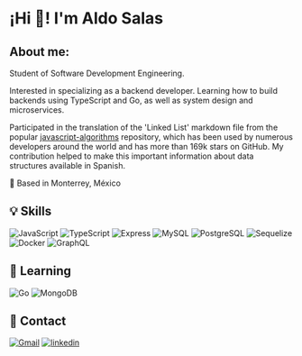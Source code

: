 # ¡Hi 👋! I'm Aldo Salas

## About me:

Student of Software Development Engineering.

Interested in specializing as a backend developer. Learning how to build backends using TypeScript and Go, as well as system design and microservices.

Participated in the translation of the 'Linked List' markdown file from the popular [javascript-algorithms](https://github.com/trekhleb/javascript-algorithms/blob/master/src/data-structures/linked-list/README.es-ES.md) repository, which has been used by numerous developers around the world and has more than 169k stars on GitHub. My contribution helped to make this important information about data structures available in Spanish.

📍 Based in Monterrey, México

## 💡 Skills
![JavaScript](https://img.shields.io/badge/JavaScript-F7DF1E.svg?style=for-the-badge&logo=JavaScript&logoColor=black)
![TypeScript](https://img.shields.io/badge/TypeScript-007ACC?style=for-the-badge&logo=typescript&logoColor=white)
![Express](https://img.shields.io/badge/Express-000000.svg?style=for-the-badge&logo=Express&logoColor=white)
![MySQL](https://img.shields.io/badge/MySQL-4479A1.svg?style=for-the-badge&logo=MySQL&logoColor=white)
![PostgreSQL](https://img.shields.io/badge/PostgreSQL-4169E1.svg?style=for-the-badge&logo=PostgreSQL&logoColor=white)
![Sequelize](https://img.shields.io/badge/Sequelize-52B0E7.svg?style=for-the-badge&logo=Sequelize&logoColor=white)
![Docker](https://img.shields.io/badge/Docker-2CA5E0?style=for-the-badge&logo=docker&logoColor=white)
![GraphQL](https://img.shields.io/badge/GraphQL-E10098.svg?style=for-the-badge&logo=GraphQL&logoColor=white)

##  🧠 Learning

![Go](https://img.shields.io/badge/Go-00ADD8?style=for-the-badge&logo=go&logoColor=white)
![MongoDB](https://img.shields.io/badge/MongoDB-4EA94B?style=for-the-badge&logo=mongodb&logoColor=white)

## 💬 Contact

[![Gmail](https://img.shields.io/badge/Gmail-D14836?style=for-the-badge&logo=gmail&logoColor=white)](mailto:aldosalasrdz@gmail.com)
[![linkedin](https://img.shields.io/badge/linkedin-0A66C2?style=for-the-badge&logo=linkedin&logoColor=white)](https://www.linkedin.com/in/aldosalasrdz/)
